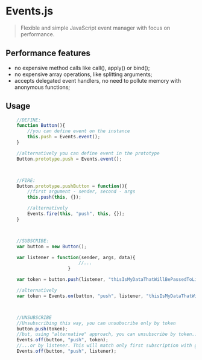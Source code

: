 # Events.js
>Flexible and simple JavaScript event manager with focus on performance.

## Performance features
* no expensive method calls like call(), apply() or bind();
* no expensive array operations, like splitting arguments;
* accepts delegated event handlers, no need to pollute memory with anonymous functions;

## Usage
```js
    //DEFINE:
    function Button(){
        //you can define event on the instance
        this.push = Events.event();
    }

    //alternatively you can define event in the prototype
    Button.prototype.push = Events.event();



    //FIRE:
    Button.prototype.pushButton = function(){
        //first argument - sender, second - args
        this.push(this, {});

        //alternatively
        Events.fire(this, "push", this, {});
    }



    //SUBSCRIBE:
    var button = new Button();

    var listener = function(sender, args, data){
                           //...
                       }

    var token = button.push(listener, "thisIsMyDataThatWillBePassedToListener");

    //alternatively
    var token = Events.on(button, "push", listener, "thisIsMyDataThatWillBePassedToListener");



    //UNSUBSCRIBE
    //Unsubscribing this way, you can unsubscribe only by token
    button.push(token);
    //but, using "alternative" approach, you can unsubscribe by token...
    Events.off(button, "push", token);
    //...or by listener. This will match only first subscription with given listener.
    Events.off(button, "push", listener);
```

